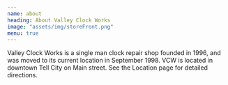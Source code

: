 ```yaml
---
name: about
heading: About Valley Clock Works
image: "assets/img/storeFront.png"
menu: true
---
```


Valley Clock Works is a single man clock repair shop founded in 1996, and was moved to its current location in September 1998. VCW is located in downtown Tell City on Main street. See the Location page for detailed directions.
